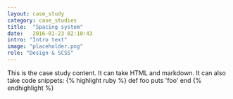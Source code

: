 ```yaml
---
layout: case_study
category: case_studies
title:  "Spacing system"
date:   2016-01-23 02:10:43
intro: "Intro text"
image: "placeholder.png"
role: "Design & SCSS"
---
```


<section>
  This is the case study content. It can take HTML and markdown.
  It can also take code snippets:
  {% highlight ruby %}
  def foo
    puts 'foo'
  end
  {% endhighlight %}
</section>
